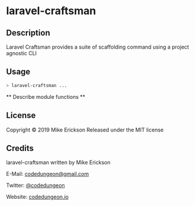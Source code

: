 # laravel-craftsman

## Description

Laravel Craftsman provides a suite of scaffolding command using a project agnostic CLI

## Usage

```bash
> laravel-craftsman ...
```

** Describe module functions **

## License

Copyright &copy; 2019 Mike Erickson
Released under the MIT license

## Credits

laravel-craftsman written by Mike Erickson

E-Mail: [codedungeon@gmail.com](mailto:codedungeon@gmail.com)

Twitter: [@codedungeon](http://twitter.com/codedungeon)

Website: [codedungeon.io](http://codedungeon.io)
